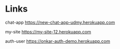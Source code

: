 # Links

   chat-app
https://new-chat-app-udmy.herokuapp.com    

  my-site
https://my-site-12.herokuapp.com  

auth-user
https://onkar-auth-demo.herokuapp.com

